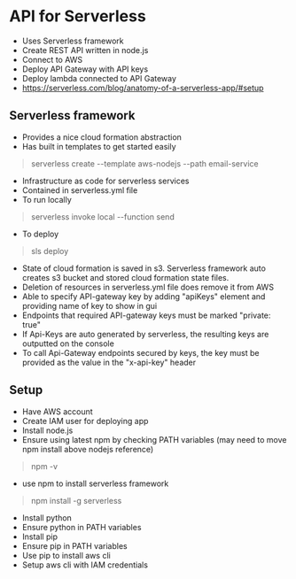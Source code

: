 # API for Serverless

- Uses Serverless framework
- Create REST API written in node.js
- Connect to AWS
- Deploy API Gateway with API keys
- Deploy lambda connected to API Gateway
- https://serverless.com/blog/anatomy-of-a-serverless-app/#setup

## Serverless framework
- Provides a nice cloud formation abstraction
- Has built in templates to get started easily
> serverless create --template aws-nodejs --path email-service
- Infrastructure as code for serverless services
- Contained in serverless.yml file
- To run locally
> serverless invoke local --function send
- To deploy
> sls deploy
- State of cloud formation is saved in s3.  Serverless framework auto creates s3 bucket and stored cloud formation state files.
- Deletion of resources in serverless.yml file does remove it from AWS
- Able to specify API-gateway key by adding "apiKeys" element and providing name of key to show in gui
- Endpoints that required API-gateway keys must be marked "private: true"
- If Api-Keys are auto generated by serverless, the resulting keys are outputted on the console
- To call Api-Gateway endpoints secured by keys, the key must be provided as the value in the "x-api-key" header

## Setup

- Have AWS account
- Create IAM user for deploying app
- Install node.js
- Ensure using latest npm by checking PATH variables (may need to move npm install above nodejs reference)
> npm -v
- use npm to install serverless framework
> npm install -g serverless
- Install python
- Ensure python in PATH variables
- Install pip
- Ensure pip in PATH variables
- Use pip to install aws cli
- Setup aws cli with IAM credentials

